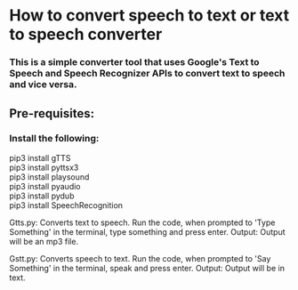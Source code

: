 # How to convert speech to text or text to speech converter
### This is a simple converter tool that uses Google's Text to Speech and Speech Recognizer APIs to convert text to speech and vice versa.

## Pre-requisites:
### Install the following:
pip3 install gTTS<br>
pip3 install pyttsx3<br>
pip3 install playsound<br>
pip3 install pyaudio<br>
pip3 install pydub<br>
pip3 install SpeechRecognition<br>

Gtts.py: Converts text to speech. Run the code, when prompted to 'Type Something' in the terminal, type something and press enter.
Output: Output will be an mp3 file.

Gstt.py: Converts speech to text. Run the code, when prompted to 'Say Something' in the terminal, speak and press enter.
Output: Output will be in text.
